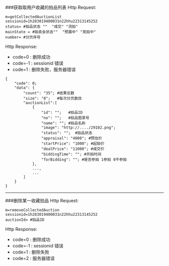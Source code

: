 ###获取取用户收藏的拍品列表
Http Request: 

```
m=getCollectedAuctionList
sessionid=1h283019400031n22hhu22313145252 
status= #拍品状态 ""  "成交" "流拍"
mainState = #拍卖会状态""  "预展中" "竞拍中"
number= #分页序号
```
Http Response:

- code=0 : 删除成功
- code=-1 : sessionid 错误
- code=1 : 删除失败，服务器错误

``` 
{ 
    "code": 0;
    "data": {
    	"count": "35"; #结果总数
    	"size": "8";   #每次分页数目
    	"auctionList":[ 
	    	{
    			"id": "";   #拍品ID
    			"no": "";   #拍品图录号
    			"name": ""; #拍品名称
				"image": "http://..../29102.png"; 
				"status": "";  #拍品状态 
				"appraisal": "4000"; #预估价
				"startPrice": "1000"; #起拍价
				"dealPrice": "11000"; #成交价
				"biddingTime": ""; #开拍时间
    			"forBidding": ""; #是否参拍 1参拍 0不参拍
	    	},
	    	...,
	    	...
    	]
	}
}
```
---
###删除某一收藏拍品
Http Request: 

```
m=removeCollectedAuction
sessionid=1h283019400031n22hhu22313145252
auctionId= #拍品ID
```
Http Response:

- code=0 : 删除成功
- code=-1 : sessionid 错误
- code=1 : 删除失败
- code=2 : 服务器错误
